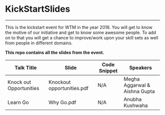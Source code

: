 # KickStartSlides
----------------------

This is the kickstart event for WTM in the year 2018. You will get to know the motive of our initiative and get to know some awesome people. To add on to that you will get a chance to improve/work upon your skill sets as well from people in different domains.

**This repo contains all the slides from the event.**

|  Talk Title  |  Slide  |  Code Snippet | Speakers |
|--------------|---------|---------------|----------|
| Knock out Opportunities | Knockout opportunities.pdf | N/A | Megha Aggarwal & Aishna Gupta |
| Learn Go | Why Go.pdf | N/A | Anubha Kushwaha |
